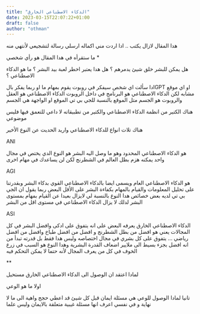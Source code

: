 ```yaml
---
title: "الدكاء الاصطناعي الخارق"
date: 2023-03-15T22:07:22+01:00
draft: false
author: "othman"
---
```


هدا المقال لازال يكتب .. ادا اردت مني اكماله ارسلي رسالة لتشجيعي لأنتهي منه

ما ستقرأه في هدا المقال هو رأي شخصي \*

هل يمكن للبشر خلق شيئ يدمرهم ؟ هل هدا يعتبر اخطر لعبة بيد البشر ؟
ما هو الدكاء الاصطناعي ؟

ادا سألت اي شخص سيفكر في روبوت يقوم بمهام ما او ربما يفكر بالGPT او اي موقع مشابه
لكن الدكاء الاصطناعي هو البرنامج في داخل الروبوت الدكاء الاصطناعي هو العقل والروبوت هو الجسم متل الموقع بالنسبة للجي بي تي
الموقع او الواجهة هي الجسم

هناك الكتير من انظمة الدكاء الاصطناعي والكتير من تطبيقاته
لا داعي للتعمق فيها فليس موضوعي

هناك تلات انواع للدكاء الاصطناعي واريد الحديت عن النوع الأخير

ANI

هو الدكاء الاصطناعي المحدود وهو ما وصل اليه البشر
هو النوع الدي يختص في مجال واحد يمكنه هزم بطل العالم في الشطرنج لكن لن يساعدك في مهام اخرى

AGI

هو الدكاء الاصطناعي العام ويسمى ايضا بالدكاء الاصطناعي القوي
بدكاء البشر وبقدرتنا على تحليل المعلومات والقيام بالمهام بكفاءة البشر على الأقل
البعض ربما يقول ان الجي بي تي لديه بعض خصائص هدا النوع
بالنسبة لي لايزال بعيدا عن القيام بمهام بمستوى البشر لدلك لا يزال الدكاء الاصطناعي في مستوى اقل من البشر

ASI

الدكاء الاصطناعي الخارق
يعرفه البعض على انه يتفوق على ادكى وافضل البشر في كل المجالات
يعني هو افضل من بطل الشطرنج و افضل من افضل طباخ وافضل من افضل رياضي ... يتفوق على كل بشري في مجال اختصاصه
وليس هدا فقط بل قدرته تبدأ من انه افضل بجزء بسيط الى ملايير اضعاف القدرة البشرية
وهدا النوع هو السبب في زرع الخوف في كل من يعرف المجال لأنه حتما لا يمكن التحكم فيه

\*\*

لمادا اعتقد ان الوصول الى الدكاء الاصطناعي الخارق مستحيل

اولا ما هو الوعي

تانيا لمادا الوصول للوعي
هي مسئلة ايمان قبل كل شيئ قد اعطي حجج واهية الى ما لا نهاية
و في نفسي اعرف انها مسئلة غيبية متعلقة بالايمان وليس علما
